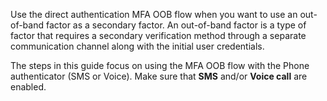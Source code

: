 Use the direct authentication MFA OOB flow when you want to use an out-of-band factor as a secondary factor. An out-of-band factor is a type of factor that requires a secondary verification method through a separate communication channel along with the initial user credentials.

The steps in this guide focus on using the MFA OOB flow with the Phone authenticator (SMS or Voice). Make sure that **SMS** and/or **Voice call** are enabled.
